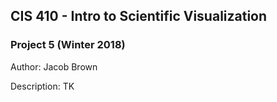 ## CIS 410 - Intro to Scientific Visualization
### Project 5 (Winter 2018)

Author: Jacob Brown

Description: TK
